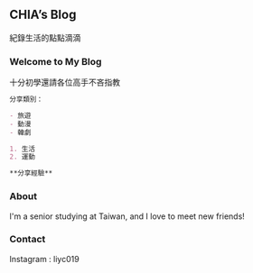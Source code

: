 ## CHIA’s Blog

紀錄生活的點點滴滴

### Welcome to My Blog

十分初學還請各位高手不吝指教

```markdown
分享類別：

- 旅遊
- 動漫
- 韓劇

1. 生活
2. 運動

**分享經驗**

```

### About

I'm a senior studying at Taiwan, and I love to meet new friends!

### Contact

Instagram : liyc019
